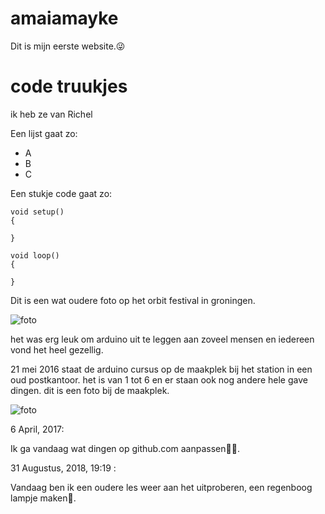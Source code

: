 # amaiamayke


Dit is mijn eerste website.😜

# code truukjes

ik heb ze van Richel



Een lijst gaat zo:

 * A
 * B
 * C

Een stukje code gaat zo:

```
void setup() 
{

}

void loop()
{

}
```

Dit is een wat oudere foto op het orbit festival in groningen.

![foto](20151218OrbitFest.jpg)

het was erg leuk om arduino uit te leggen aan zoveel mensen en iedereen vond het heel gezellig.

21 mei 2016 staat de arduino cursus op de maakplek
bij het station in een oud postkantoor.
het is van 1 tot 6 en er staan ook nog andere hele gave dingen.
dit is een foto bij de maakplek.

![foto](20160521Maakplek2.jpg)

6 April, 2017:

Ik ga vandaag wat dingen op github.com aanpassen👩‍💻.

31 Augustus, 2018, 19:19 :

Vandaag ben ik een oudere les weer aan het uitproberen, een regenboog lampje maken🌈.


